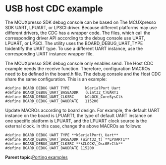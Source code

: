 # USB host CDC example

The MCUXpresso SDK debug console can be based on The MCUXpresso SDK UART, LPUART, or LPSCI driver. Because different platforms may use different drivers, the CDC has a wrapper code. The files, which call the corresponding driver API according to the debug console use UART, LPUART, or LPSCI. The utility uses the BOARD\_DEBUG\_UART\_TYPE toidentify the UART type. To use a different UART instance, use the corresponding UART instance wrapper file.

The MCUXpresso SDK debug console only enables send. The Host CDC example needs the receive function. Therefore, configuration MACROs need to be defined in the board.h file. The debug console and the Host CDC share the same configuration. This is an example:

```
#define BOARD_DEBUG_UART_TYPE       kSerialPort_Uart
#define BOARD_DEBUG_UART_BASEADDR   (uint32_t)UART1
#define BOARD_DEBUG_UART_CLKSRC     kCLOCK_CoreSysClk
#define BOARD_DEBUG_UART_BAUDRATE   115200

```

Update MACROs according to board design. For example, the default UART instance on the board is LPUART1, the type of default UART instance on one specific platform is LPUART, and the LPUART clock source is the external clock. In this case, change the above MACROs as follows:

```
#define BOARD_DEBUG_UART_TYPE **kSerialPort\_Uart**
#define BOARD_DEBUG_UART_BASEADDR (uint32_t) **LPUART1**
#define BOARD_DEBUG_UART_CLKSRC **kCLOCK\_Osc0ErClk**
#define BOARD_DEBUG_UART_BAUDRATE 115200

```

**Parent topic:**[Porting examples](../topics/porting_examples.md)

